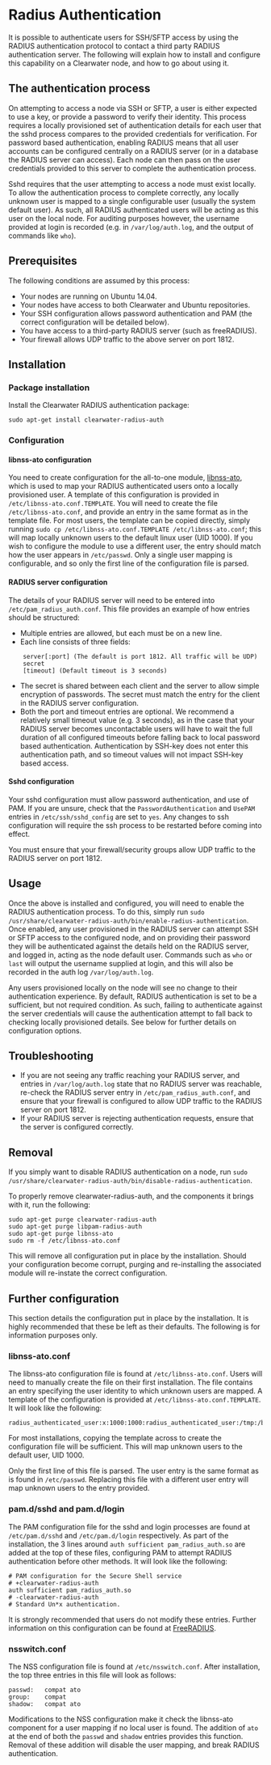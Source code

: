# Radius Authentication

It is possible to authenticate users for SSH/SFTP access by using the RADIUS authentication protocol to contact a third party RADIUS authentication server. The following will explain how to install and configure this capability on a Clearwater node, and how to go about using it. 

## The authentication process

On attempting to access a node via SSH or SFTP, a user is either expected to use a key, or provide a password to verify their identity. This process requires a locally provisioned set of authentication details for each user that the sshd process compares to the provided credentials for verification. For password based authentication, enabling RADIUS means that all user accounts can be configured centrally on a RADIUS server (or in a database the RADIUS server can access). Each node can then pass on the user credentials provided to this server to complete the authentication process.

Sshd requires that the user attempting to access a node must exist locally. To allow the authentication process to complete correctly, any locally unknown user is mapped to a single configurable user (usually the system default user). As such, all RADIUS authenticated users will be acting as this user on the local node. For auditing purposes however, the username provided at login is recorded (e.g. in `/var/log/auth.log`, and the output of commands like `who`).

## Prerequisites

The following conditions are assumed by this process:

* Your nodes are running on Ubuntu 14.04.
* Your nodes have access to both Clearwater and Ubuntu repositories.
* Your SSH configuration allows password authentication and PAM (the correct configuration will be detailed below).
* You have access to a third-party RADIUS server (such as freeRADIUS).
* Your firewall allows UDP traffic to the above server on port 1812.

## Installation

### Package installation

Install the Clearwater RADIUS authentication package:

    sudo apt-get install clearwater-radius-auth

### Configuration

#### libnss-ato configuration

You need to create configuration for the all-to-one module, [libnss-ato](https://github.com/Metaswitch/libnss-ato), which is used to map your RADIUS authenticated users onto a locally provisioned user. A template of this configuration is provided in `/etc/libnss-ato.conf.TEMPLATE`. You will need to create the file `/etc/libnss-ato.conf`, and provide an entry in the same format as in the template file. For most users, the template can be copied directly, simply running `sudo cp /etc/libnss-ato.conf.TEMPLATE /etc/libnss-ato.conf`; this will map locally unknown users to the default linux user (UID 1000). If you wish to configure the module to use a different user, the entry should match how the user appears in `/etc/passwd`. Only a single user mapping is configurable, and so only the first line of the configuration file is parsed.

#### RADIUS server configuration

The details of your RADIUS server will need to be entered into `/etc/pam_radius_auth.conf`. This file provides an example of how entries should be structured:
* Multiple entries are allowed, but each must be on a new line.
* Each line consists of three fields:
```
    server[:port] (The default is port 1812. All traffic will be UDP)
    secret
    [timeout] (Default timeout is 3 seconds)
```

* The secret is shared between each client and the server to allow simple encryption of passwords. The secret must match the entry for the client in the RADIUS server configuration.
* Both the port and timeout entries are optional. We recommend a relatively small timeout value (e.g. 3 seconds), as in the case that your RADIUS server becomes uncontactable users will have to wait the full duration of all configured timeouts before falling back to local password based authentication. Authentication by SSH-key does not enter this authentication path, and so timeout values will not impact SSH-key based access.

#### Sshd configuration

Your sshd configuration must allow password authentication, and use of PAM. If you are unsure, check that the `PasswordAuthentication` and `UsePAM` entries in `/etc/ssh/sshd_config` are set to `yes`. Any changes to ssh configuration will require the ssh process to be restarted before coming into effect.

You must ensure that your firewall/security groups allow UDP traffic to the RADIUS server on port 1812. 

## Usage

Once the above is installed and configured, you will need to enable the RADIUS authentication process. To do this, simply run `sudo /usr/share/clearwater-radius-auth/bin/enable-radius-authentication`. Once enabled, any user provisioned in the RADIUS server can attempt SSH or SFTP access to the configured node, and on providing their password they will be authenticated against the details held on the RADIUS server, and logged in, acting as the node default user. Commands such as `who` or `last` will output the username supplied at login, and this will also be recorded in the auth log `/var/log/auth.log`.

Any users provisioned locally on the node will see no change to their authentication experience. By default, RADIUS authentication is set to be a sufficient, but not required condition. As such, failing to authenticate against the server credentials will cause the authentication attempt to fall back to checking locally provisioned details. See below for further details on configuration options.

## Troubleshooting

* If you are not seeing any traffic reaching your RADIUS server, and entries in `/var/log/auth.log` state that no RADIUS server was reachable, re-check the RADIUS server entry in `/etc/pam_radius_auth.conf`, and ensure that your firewall is configured to allow UDP traffic to the RADIUS server on port 1812.
* If your RADIUS server is rejecting authentication requests, ensure that the server is configured correctly. 

## Removal

If you simply want to disable RADIUS authentication on a node, run `sudo /usr/share/clearwater-radius-auth/bin/disable-radius-authentication`.

To properly remove clearwater-radius-auth, and the components it brings with it, run the following:

    sudo apt-get purge clearwater-radius-auth
    sudo apt-get purge libpam-radius-auth
    sudo apt-get purge libnss-ato
    sudo rm -f /etc/libnss-ato.conf

This will remove all configuration put in place by the installation. Should your configuration become corrupt, purging and re-installing the associated module will re-instate the correct configuration.

## Further configuration

This section details the configuration put in place by the installation. It is highly recommended that these be left as their defaults. The following is for information purposes only.

### libnss-ato.conf

The libnss-ato configuration file is found at `/etc/libnss-ato.conf`. Users will need to manually create the file on their first installation. The file contains an entry specifying the user identity to which unknown users are mapped. A template of the configuration is provided at `/etc/libnss-ato.conf.TEMPLATE`. It will look like the following:

    radius_authenticated_user:x:1000:1000:radius_authenticated_user:/tmp:/bin/bash

For most installations, copying the template across to create the configuration file will be sufficient. This will map unknown users to the default user, UID 1000.

Only the first line of this file is parsed. The user entry is the same format as is found in `/etc/passwd`. Replacing this file with a different user entry will map unknown users to the entry provided.

### pam.d/sshd and pam.d/login

The PAM configuration file for the sshd and login processes are found at `/etc/pam.d/sshd` and `/etc/pam.d/login` respectively. As part of the installation, the 3 lines around `auth sufficient pam_radius_auth.so` are added at the top of these files, configuring PAM to attempt RADIUS authentication before other methods. It will look like the following:

    # PAM configuration for the Secure Shell service
    # +clearwater-radius-auth
    auth sufficient pam_radius_auth.so
    # -clearwater-radius-auth
    # Standard Un*x authentication.
    
It is strongly recommended that users do not modify these entries. Further information on this configuration can be found at [FreeRADIUS](http://freeradius.org/pam_radius_auth/).

### nsswitch.conf

The NSS configuration file is found at `/etc/nsswitch.conf`. After installation, the top three entries in this file will look as follows:

    passwd:   compat ato
    group:    compat
    shadow:   compat ato

 Modifications to the NSS configuration make it check the libnss-ato component for a user mapping if no local user is found. The addition of `ato` at the end of both the `passwd` and `shadow` entries provides this function. Removal of these addition will disable the user mapping, and break RADIUS authentication.

